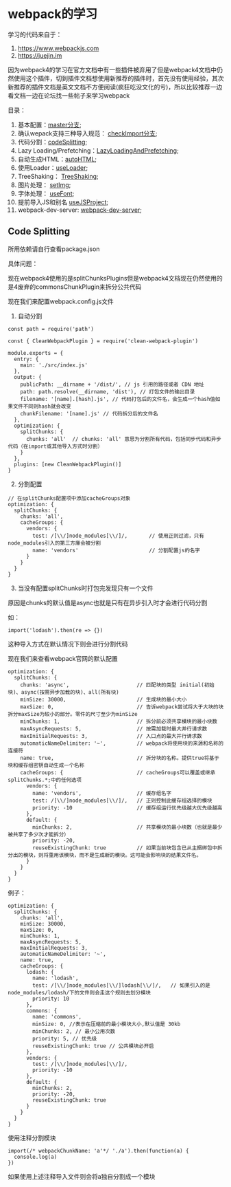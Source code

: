 # webpack的学习
学习的代码来自于：
1. https://www.webpackjs.com
2. https://juejin.im

因为webpack4的学习在官方文档中有一些插件被弃用了但是webpack4文档中仍然使用这个插件，切到插件文档想使用新推荐的插件时，首先没有使用经验，其次新推荐的插件文档是英文文档不方便阅读(疯狂吃没文化的亏)，所以比较推荐一边看文档一边在论坛找一些帖子来学习webpack

目录：

1. 基本配置：[master分支](https://github.com/ChunchunIsMe/studyWebpack "master");
2. 确认wepack支持三种导入规范： [checkImport分支](https://github.com/ChunchunIsMe/studyWebpack/tree/checkImport "checkImport");
3. 代码分割：[codeSplitting](https://github.com/ChunchunIsMe/studyWebpack/tree/codeSplitting "codeSplitting");
4. Lazy Loading/Prefetching：[LazyLoadingAndPrefetching](https://github.com/ChunchunIsMe/studyWebpack/tree/LazyLoadingAndPrefetching "LazyLoadingAndPrefetching");
5. 自动生成HTML：[autoHTML](https://github.com/ChunchunIsMe/studyWebpack/tree/autoHTML "autoHTML");
6. 使用Loader：[useLoader](https://github.com/ChunchunIsMe/studyWebpack/tree/useLoader "useLoader");
7. TreeShaking： [TreeShaking](https://github.com/ChunchunIsMe/studyWebpack/tree/TreeShaking "TreeShaking");
8. 图片处理： [setImg](https://github.com/ChunchunIsMe/studyWebpack/tree/setImg "setImg");
9. 字体处理： [useFont](https://github.com/ChunchunIsMe/studyWebpack/tree/useFont "useFont");
10. 提前导入JS和别名 [useJSProject](https://github.com/ChunchunIsMe/studyWebpack/tree/useJSProject "useJSProject");
11. webpack-dev-server: [webpack-dev-server](https://github.com/ChunchunIsMe/studyWebpack/tree/webpack-dev-server "webpack-dev-server");

## Code Splitting
所用依赖请自行查看package.json

具体问题：

现在webpack4使用的是splitChunksPlugins但是webpack4文档现在仍然使用的是4废弃的commonsChunkPlugin来拆分公共代码

现在我们来配置webpack.config.js文件

1. 自动分割
```
const path = require('path')

const { CleanWebpackPlugin } = require('clean-webpack-plugin')

module.exports = {
  entry: {
    main: './src/index.js'
  },
  output: {
    publicPath: __dirname + '/dist/', // js 引用的路径或者 CDN 地址
    path: path.resolve(__dirname, 'dist'), // 打包文件的输出目录
    filename: '[name].[hash].js', // 代码打包后的文件名，会生成一个hash值如果文件不同则hash就会改变
    chunkFilename: '[name].js' // 代码拆分后的文件名
  },
  optimization: {
    splitChunks: {
      chunks: 'all'  // chunks: 'all' 意思为分割所有代码，包括同步代码和异步代码（在import或其他导入方式时分割）
    }
  },
  plugins: [new CleanWebpackPlugin()]
}
```
2. 分割配置
```
// 在splitChunks配置项中添加cacheGroups对象
optimization: {
  splitChunks: {
    chunks: 'all',
    cacheGroups: {
      vendors: {
        test: /[\\/]node_modules[\\/]/,       // 使用正则过滤，只有node_modules引入的第三方庫会被分割
        name: 'vendors'                       // 分割配置js的名字
      }
    }
  }
}
```
3. 当没有配置splitChunks时打包完发现只有一个文件

原因是chunks的默认值是async也就是只有在异步引入时才会进行代码分割

如：
```
import('lodash').then(re => {})
```
这种导入方式在默认情况下则会进行分割代码

现在我们来查看webpack官网的默认配置
```
optimization: {
  splitChunks: {
    chunks: 'async',                      // 匹配块的类型 initial(初始块)、async(按需异步加载的块)、all(所有块)
    minSize: 30000,                       // 生成块的最小大小
    maxSize: 0,                           // 告诉webpack尝试将大于大块的块拆分maxSize为较小的部分。零件的尺寸至少为minSize
    minChunks: 1,                         // 拆分前必须共享模块的最小块数
    maxAsyncRequests: 5,                  // 按需加载时最大并行请求数
    maxInitialRequests: 3,                // 入口点的最大并行请求数
    automaticNameDelimiter: '~',          // webpack将使用块的来源和名称的连接符
    name: true,                           // 拆分块的名称。提供true将基于块和缓存组密钥自动生成一个名称
    cacheGroups: {                        // cacheGroups可以覆盖或继承splitChunks.*;中的任何选项
      vendors: {
        name: 'vendors',                  // 缓存组名字
        test: /[\\/]node_modules[\\/]/,   // 正则控制此缓存组选择的模块
        priority: -10                     // 缓存组运行优先级越大优先级越高
      },
      default: {
        minChunks: 2,                     // 共享模块的最小块数（也就是最少被共享了多少次才能拆分）
        priority: -20,
        reuseExistingChunk: true          // 如果当前块包含已从主捆绑包中拆分出的模块，则将重用该模块，而不是生成新的模块。这可能会影响块的结果文件名。
      }
    }
  }
}
```
例子： 
```
optimization: {
  splitChunks: {
    chunks: 'all',
    minSize: 30000,
    maxSize: 0,
    minChunks: 1,
    maxAsyncRequests: 5,
    maxInitialRequests: 3,
    automaticNameDelimiter: '~',
    name: true,
    cacheGroups: {
      lodash: {
        name: 'lodash',
        test: /[\\/]node_modules[\\/]lodash[\\/]/,   // 如果引入的是node_modules/lodash/下的文件则会走这个规则去划分模块
        priority: 10
      },
      commons: {
        name: 'commons',
        minSize: 0, //表示在压缩前的最小模块大小,默认值是 30kb
        minChunks: 2, // 最小公用次数
        priority: 5, // 优先级
        reuseExistingChunk: true // 公共模块必开启
      },
      vendors: {
        test: /[\\/]node_modules[\\/]/,
        priority: -10
      },
      default: {
        minChunks: 2,
        priority: -20,
        reuseExistingChunk: true
      }
    }
  }
}
```
使用注释分割模块
```
import(/* webpackChunkName: 'a'*/ './a').then(function(a) {
  console.log(a)
})
```
如果使用上述注释导入文件则会将a独自分割成一个模块